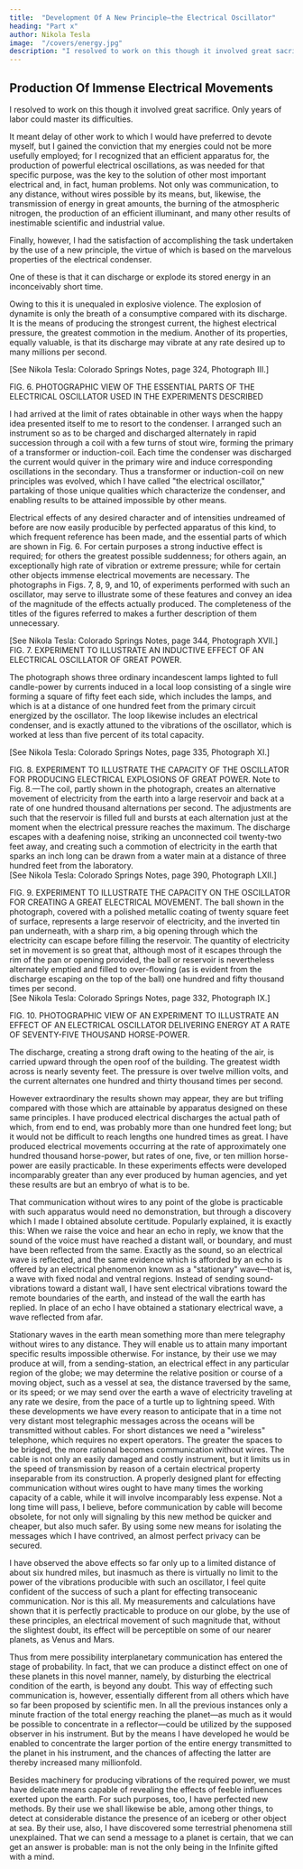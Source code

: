 ```yaml
---
title:  "Development Of A New Principle—the Electrical Oscillator"
heading: "Part x"
author: Nikola Tesla
image:  "/covers/energy.jpg"
description: "I resolved to work on this though it involved great sacrifice. Only years of labor could master its difficulties"
---
```



<!-- The Earth Responds To Man 

Interplanetary Communication Now Probable.
 -->

## Production Of Immense Electrical Movements

I resolved to work on this though it involved great sacrifice. Only years of labor could master its difficulties. 

It meant delay of other work to which I would have preferred to devote myself, but I gained the conviction that my energies could not be more usefully employed; for I recognized that an efficient apparatus for, the production of powerful electrical oscillations, as was needed for that specific purpose, was the key to the solution of other most important electrical and, in fact, human problems. Not only was communication, to any distance, without wires possible by its means, but, likewise, the transmission of energy in great amounts, the burning of the atmospheric nitrogen, the production of an efficient illuminant, and many other results of inestimable scientific and industrial value. 

Finally, however, I had the satisfaction of accomplishing the task undertaken by the use of a new principle, the virtue of which is based on the marvelous properties of the electrical condenser. 

One of these is that it can discharge or explode its stored energy in an inconceivably short time. 

Owing to this it is unequaled in explosive violence. The explosion of dynamite is only the breath of a consumptive compared with its discharge. It is the means of producing the strongest current, the highest electrical pressure, the greatest commotion in the medium. Another of its properties, equally valuable, is that its discharge may vibrate at any rate desired up to many millions per second. 

[See Nikola Tesla: Colorado Springs Notes, page 324, Photograph III.] 

FIG. 6. PHOTOGRAPHIC VIEW OF THE ESSENTIAL PARTS OF THE ELECTRICAL OSCILLATOR USED IN THE EXPERIMENTS DESCRIBED  

I had arrived at the limit of rates obtainable in other ways when the happy idea presented itself to me to resort to the condenser. I arranged such an instrument so as to be charged and discharged alternately in rapid succession through a coil with a few turns of stout wire, forming the primary of a transformer or induction-coil. Each time the condenser was discharged the current would quiver in the primary wire and induce corresponding oscillations in the secondary. Thus a transformer or induction-coil on new principles was evolved, which I have called "the electrical oscillator," partaking of those unique qualities which characterize the condenser, and enabling results to be attained impossible by other means. 

Electrical effects of any desired character and of intensities undreamed of before are now easily producible by perfected apparatus of this kind, to which frequent reference has been made, and the essential parts of which are shown in Fig. 6. For certain purposes a strong inductive effect is required; for others the greatest possible suddenness; for others again, an exceptionally high rate of vibration or extreme pressure; while for certain other objects immense electrical movements are necessary. The photographs in Figs. 7, 8, 9, and 10, of experiments performed with such an oscillator, may serve to illustrate some of these features and convey an idea of the magnitude of the effects actually produced. The completeness of the titles of the figures referred to makes a further description of them unnecessary. 

[See Nikola Tesla: Colorado Springs Notes, page 344, Photograph XVII.]  
FIG. 7. EXPERIMENT TO ILLUSTRATE AN INDUCTIVE EFFECT OF AN ELECTRICAL OSCILLATOR OF GREAT POWER.

The photograph shows three ordinary incandescent lamps lighted to full candle-power by currents induced in a local loop consisting of a single wire forming a square of fifty feet each side, which includes the lamps, and which is at a distance of one hundred feet from the primary circuit energized by the oscillator. The loop likewise includes an electrical condenser, and is exactly attuned to the vibrations of the oscillator, which is worked at less than five percent of its total capacity. 

[See Nikola Tesla: Colorado Springs Notes, page 335, Photograph XI.]  

FIG. 8. EXPERIMENT TO ILLUSTRATE THE CAPACITY OF THE OSCILLATOR FOR PRODUCING ELECTRICAL EXPLOSIONS OF GREAT POWER.
Note to Fig. 8.—The coil, partly shown in the photograph, creates an alternative movement of electricity from the earth into a large reservoir and back at a rate of one hundred thousand alternations per second. The adjustments are such that the reservoir is filled full and bursts at each alternation just at the moment when the electrical pressure reaches the maximum. The discharge escapes with a deafening noise, striking an unconnected coil twenty-two feet away, and creating such a commotion of electricity in the earth that sparks an inch long can be drawn from a water main at a distance of three hundred feet from the laboratory. 
<br>[See Nikola Tesla: Colorado Springs Notes, page 390, Photograph LXII.]  

FIG. 9. EXPERIMENT TO ILLUSTRATE THE CAPACITY ON THE OSCILLATOR FOR CREATING A GREAT ELECTRICAL MOVEMENT.
The ball shown in the photograph, covered with a polished metallic coating of twenty square feet of surface, represents a large reservoir of electricity, and the inverted tin pan underneath, with a sharp rim, a big opening through which the electricity can escape before filling the reservoir. The quantity of electricity set in movement is so great that, although most of it escapes through the rim of the pan or opening provided, the ball or reservoir is nevertheless alternately emptied and filled to over-flowing (as is evident from the discharge escaping on the top of the ball) one hundred and fifty thousand times per second. 
<br>[See Nikola Tesla: Colorado Springs Notes, page 332, Photograph IX.]  

FIG. 10. PHOTOGRAPHIC VIEW OF AN EXPERIMENT TO ILLUSTRATE AN EFFECT OF AN ELECTRICAL OSCILLATOR DELIVERING ENERGY AT A RATE OF SEVENTY-FIVE THOUSAND HORSE-POWER.

The discharge, creating a strong draft owing to the heating of the air, is carried upward through the open roof of the building. The greatest width across is nearly seventy feet. The pressure is over twelve million volts, and the current alternates one hundred and thirty thousand times per second. 

However extraordinary the results shown may appear, they are but trifling compared with those which are attainable by apparatus designed on these same principles. I have produced electrical discharges the actual path of which, from end to end, was probably more than one hundred feet long; but it would not be difficult to reach lengths one hundred times as great. I have produced electrical movements occurring at the rate of approximately one hundred thousand horse-power, but rates of one, five, or ten million horse-power are easily practicable. In these experiments effects were developed incomparably greater than any ever produced by human agencies, and yet these results are but an embryo of what is to be. 

That communication without wires to any point of the globe is practicable with such apparatus would need no demonstration, but through a discovery which I made I obtained absolute certitude. Popularly explained, it is exactly this: When we raise the voice and hear an echo in reply, we know that the sound of the voice must have reached a distant wall, or boundary, and must have been reflected from the same. Exactly as the sound, so an electrical wave is reflected, and the same evidence which is afforded by an echo is offered by an electrical phenomenon known as a "stationary" wave—that is, a wave with fixed nodal and ventral regions. Instead of sending sound-vibrations toward a distant wall, I have sent electrical vibrations toward the remote boundaries of the earth, and instead of the wall the earth has replied. In place of an echo I have obtained a stationary electrical wave, a wave reflected from afar. 

Stationary waves in the earth mean something more than mere telegraphy without wires to any distance. They will enable us to attain many important specific results impossible otherwise. For instance, by their use we may produce at will, from a sending-station, an electrical effect in any particular region of the globe; we may determine the relative position or course of a moving object, such as a vessel at sea, the distance traversed by the same, or its speed; or we may send over the earth a wave of electricity traveling at any rate we desire, from the pace of a turtle up to lightning speed. 
With these developments we have every reason to anticipate that in a time not very distant most telegraphic messages across the oceans will be transmitted without cables. For short distances we need a "wireless" telephone, which requires no expert operators. The greater the spaces to be bridged, the more rational becomes communication without wires. The cable is not only an easily damaged and costly instrument, but it limits us in the speed of transmission by reason of a certain electrical property inseparable from its construction. A properly designed plant for effecting communication without wires ought to have many times the working capacity of a cable, while it will involve incomparably less expense. Not a long time will pass, I believe, before communication by cable will become obsolete, for not only will signaling by this new method be quicker and cheaper, but also much safer. By using some new means for isolating the messages which I have contrived, an almost perfect privacy can be secured.

I have observed the above effects so far only up to a limited distance of about six hundred miles, but inasmuch as there is virtually no limit to the power of the vibrations producible with such an oscillator, I feel quite confident of the success of such a plant for effecting transoceanic communication. Nor is this all. My measurements and calculations have shown that it is perfectly practicable to produce on our globe, by the use of these principles, an electrical movement of such magnitude that, without the slightest doubt, its effect will be perceptible on some of our nearer planets, as Venus and Mars. 

Thus from mere possibility interplanetary communication has entered the stage of probability. In fact, that we can produce a distinct effect on one of these planets in this novel manner, namely, by disturbing the electrical condition of the earth, is beyond any doubt. This way of effecting such communication is, however, essentially different from all others which have so far been proposed by scientific men. In all the previous instances only a minute fraction of the total energy reaching the planet—as much as it would be possible to concentrate in a reflector—could be utilized by the supposed observer in his instrument. But by the means I have developed he would be enabled to concentrate the larger portion of the entire energy transmitted to the planet in his instrument, and the chances of affecting the latter are thereby increased many millionfold. 

Besides machinery for producing vibrations of the required power, we must have delicate means capable of revealing the effects of feeble influences exerted upon the earth. For such purposes, too, I have perfected new methods. By their use we shall likewise be able, among other things, to detect at considerable distance the presence of an iceberg or other object at sea. By their use, also, I have discovered some terrestrial phenomena still unexplained. That we can send a message to a planet is certain, that we can get an answer is probable: man is not the only being in the Infinite gifted with a mind. 

